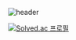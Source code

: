 
![header](https://capsule-render.vercel.app/api?type=waving&height=300&color=gradient&text=성장하는%20김윤호%20입니다!)

[![Solved.ac
프로필](http://mazassumnida.wtf/api/generate_badge?boj={yoon6926})](https://solved.ac/{yoon6926})

